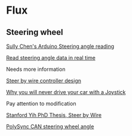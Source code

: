 # Flux

## Steering wheel

[Sully Chen's Arduino Steering angle reading](https://www.youtube.com/watch?v=nzKzee-Mhnc)

[Read steering angle data in real time](http://mechanics.stackexchange.com/questions/17634/read-steering-angle-data-in-real-time)

Needs more information

[Steer by wire controller design](http://www.swarthmore.edu/Documents/academics/engineering/E90/AK_Final.pdf)

[Why you will never drive your car with a Joystick](https://arstechnica.com/cars/2014/06/why-youll-never-drive-your-car-with-a-joystick/)

Pay attention to modification

[Stanford Yih PhD Thesis, Steer by Wire](https://ddl.stanford.edu/sites/default/files/2005_Thesis_Yih_Steer_by_Wire_Implications_for_Vehicle_Handling_and_Safety.pdf)

[PolySync CAN steering wheel angle](https://github.com/PolySync/OSCC/wiki/CAN-Gateway-%26-Control-CAN)

